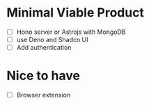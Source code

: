 # Minimal Viable Product

- [ ] Hono server or Astrojs with MongoDB
- [ ] use Deno and Shadcn UI
- [ ] Add authentication

# Nice to have

- [ ] Browser extension
